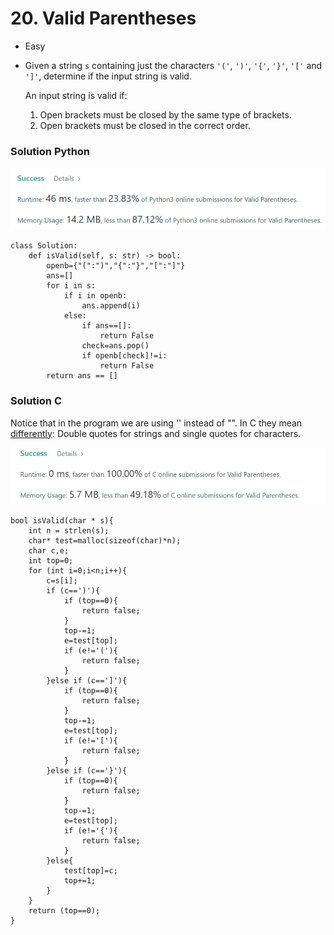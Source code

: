 # 20. Valid Parentheses

* Easy
*   Given a string `s` containing just the characters `'('`, `')'`, `'{'`, `'}'`, `'['` and `']'`, determine if the input string is valid.

    An input string is valid if:

    1. Open brackets must be closed by the same type of brackets.
    2. Open brackets must be closed in the correct order.

    &#x20;

### Solution Python&#x20;

![](<../.gitbook/assets/image (13) (1) (1) (1) (1).png>)

```
class Solution:
    def isValid(self, s: str) -> bool:
        openb={"(":")","{":"}","[":"]"}
        ans=[]
        for i in s:
            if i in openb:
                ans.append(i)
            else:
                if ans==[]:
                    return False
                check=ans.pop()
                if openb[check]!=i:
                    return False
        return ans == []
```

### Solution C&#x20;

Notice that in the program we are using '' instead of "". In C they mean [differently](https://stackoverflow.com/questions/25384517/whats-the-difference-between-and-in-c-programming): Double quotes for strings and single quotes for characters.&#x20;

![](<../.gitbook/assets/image (14) (1) (1) (1) (1) (1).png>)

```
bool isValid(char * s){
    int n = strlen(s);
    char* test=malloc(sizeof(char)*n);
    char c,e;
    int top=0;
    for (int i=0;i<n;i++){
        c=s[i];
        if (c==')'){
            if (top==0){
                return false;
            } 
            top-=1;
            e=test[top];
            if (e!='('){
                return false;
            }
        }else if (c==']'){
            if (top==0){
                return false;
            } 
            top-=1;
            e=test[top];
            if (e!='['){
                return false;
            }
        }else if (c=='}'){
            if (top==0){
                return false;
            } 
            top-=1;
            e=test[top];
            if (e!='{'){
                return false;
            }
        }else{
            test[top]=c;
            top+=1;
        }
    }
    return (top==0);
}
```
